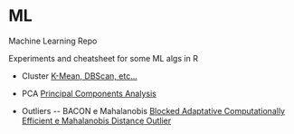 # ML
Machine Learning Repo

Experiments and cheatsheet for some ML algs in R

- Cluster 
[K-Mean, DBScan, etc...](https://scopinho.github.io/ML/Cluster/Cluster-01.html)
- PCA
[Principal Components Analysis](https://scopinho.github.io/ML/PCA/PCA-01.html)

- Outliers
-- BACON e Mahalanobis
[Blocked Adaptative Computationally Efficient e Mahalanobis Distance Outlier](https://scopinho.github.io/ML/BACON/BACON.html)
